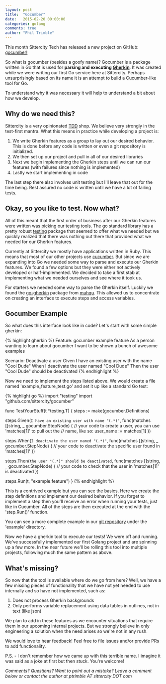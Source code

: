 ```yaml
---
layout: post
title:  "Gocumber"
date:   2015-02-20 09:00:00
categories: golang
comments: true
author: "Phil Trimble"
---
```


This month Sittercity Tech has released a new project on GitHub: [gocumber!](https://github.com/sittercity/gocumber "gocumber")

So what is gocumber (besides a goofy name)? Gocumber is a package written in Go that is used for **parsing and executing [Gherkin](https://cukes.info/gherkin.html)**. It was created while we were writing our first Go service here at Sittercity. Perhaps unsurprisingly based on its name it is an attempt to build a Cucumber-like tool for Go.

To understand why it was necessary it will help to understand a bit about how we develop.

## Why do we need this?
Sittercity is a very opinionated [TDD](http://en.wikipedia.org/wiki/Test-driven_development "Test-Driven Development") shop. We believe very strongly in the test-first mantra. What this means in practice while developing a project is: 

1. We write Gherkin features as a group to lay out our desired behavior. This is done before any code is written or even a git repository is initialized.
1. We then set up our project and pull in all of our desired libraries
1. Next we begin implementing the Gherkin steps until we can run our features (with failures since nothing is implemented)
1. Lastly we start implementing in code

The last step there also involves unit testing but I'll leave that out for the time being. Rest assured no code is written until we have a lot of failing tests.

## Okay, so you like to test. Now what?
All of this meant that the first order of business after our Gherkin features were written was picking our testing tools. The go standard library has a pretty robust [testing](http://golang.org/pkg/testing/) package that seemed to offer what we needed but we quickly realized that there was nothing out there that provided what we needed for our Gherkin features.

Currently at Sittercity we mostly have applications written in Ruby. This means that most of our other projects use [cucumber](https://cukes.info/). But since we are expanding into Go we needed some way to parse and execute our Gherkin features. We found a few options but they were either not actively developed or half-implemented. We decided to take a first stab at implementing what we needed ourselves and see where it took us.

For starters we needed some way to parse the Gherkin itself. Luckily we found the [go-gherkin](https://github.com/muhqu/go-gherkin) package from [muhqu](https://github.com/muhqu). This allowed us to concentrate on creating an interface to execute steps and access variables.

## Gocumber Example
So what does this interface look like in code? Let's start with some simple gherkin:

{% highlight gherkin %}
Feature: gocumber example feature
  As a person wanting to learn about gocumber
  I want to be shown a bunch of awesome examples

  Scenario: Deactivate a user
    Given I have an existing user with the name "Cool Dude"
    When I deactivate the user named "Cool Dude"
    Then the user "Cool Dude" should be deactivated
{% endhighlight %}

Now we need to implement the steps listed above. We would create a file named 'example_feature_test.go' and set it up like a standard Go test:

{% highlight go %}
import "testing"
import "github.com/sittercity/gocumber"

func TestYourStuff(t *testing.T) {
  steps := make(gocumber.Definitions)

  steps.Given(`I have an existing user with name "(.*)"`, func(matches []string, _ gocumber.StepNode) {
    // your code to create a user, you can use 'matches[1]' to pull out the
    // name, like so: user_name := matches[1]
  })

  steps.When(`I deactivate the user named "(.*)"`, func(matches []string, _ gocumber.StepNode) {
    // your code to deactivate the specific user found in 'matches[1]'
  })

  steps.Then(`the user "(.*)" should be deactivated`, func(matches []string, _ gocumber.StepNode) {
    // your code to check that the user in 'matches[1]' is deactivated
  })

  steps.Run(t, "example.feature")
}
{% endhighlight %}

This is a contrived example but you can see the basics. Here we create the step definitions and implement our desired behavior. If you forget to implement a step then you'll receive an error when running your tests, just like in Cucumber. All of the steps are then executed at the end with the 'step.Run()' function.

You can see a more complete example in our [git repository](https://github.com/sittercity/gocumber) under the 'example' directory.

Now we have a gherkin tool to execute our tests! We were off and running. We've successfully implemented our first Golang project and are spinning up a few more. In the near future we'll be rolling this tool into multiple projects, following much the same pattern as above.

## What's missing?
So now that the tool is available where do we go from here? Well, we have a few missing pieces of functionality that we have not yet needed to use internally and so have not implemented, such as:

1. Does not process Gherkin backgrounds
1. Only performs variable replacement using data tables in outlines, not in text (like json)

We plan to add in these features as we encounter situations that require them in our upcoming internal projects. But we strongly believe in only engineering a solution when the need arises so we're not in any rush.

We would love to hear feedback! Feel free to file issues and/or provide PRs to add functionality.

P.S. - I don't remember how we came up with this terrible name. I imagine it was said as a joke at first but then stuck. You're welcome!

*Comments? Questions? Want to point out a mistake? Leave a comment below or contact the author at ptrimble AT sittercity DOT com*
